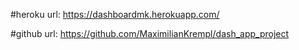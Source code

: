 #heroku url: https://dashboardmk.herokuapp.com/

#github url: https://github.com/MaximilianKrempl/dash_app_project
